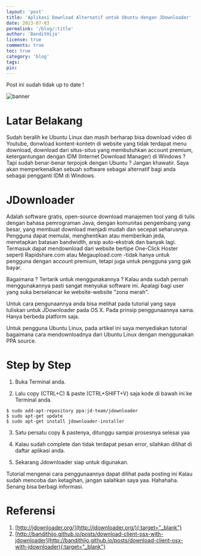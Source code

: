 ```yaml
---
layout: 'post'
title: 'Aplikasi Download Alternatif untuk Ubuntu dengan JDownloader'
date: 2013-07-03
permalink: '/blog/:title'
author: 'BanditHijo'
license: true
comments: true
toc: true
category: 'blog'
tags:
pin:
---
```


<p class="notif-post">Post ini sudah tidak up to date !</p>

<img class="post-body-img" src="https://2.bp.blogspot.com/-UBmvBCC3EJ0/UdMJakiqSQI/AAAAAAAAA_8/t90Rt6IGukw/s1600/Default+Header+Template+Post+9.jpg" alt="banner">

# Latar Belakang
Sudah beralih ke Ubuntu Linux dan masih berharap bisa download video di Youtube, donwload kontent-kontetn di website yang tidak terdapat menu download, download dari situs-situs yang membutuhkan account premium, ketergantungan dengan IDM (Internet Download Manager) di Windows ? Tapi sudah benar-benar terpojok dengan Ubuntu ? Jangan khawatir. Saya akan memperkenalkan sebuah software sebagai alternatif bagi anda sebagai pengganti IDM di Windows.

# JDownloader
Adalah software gratis, open-source download manajemen tool yang di tulis dengan bahasa pemrograman Java, dengan komunitas pengembang yang besar, yang membuat download menjadi mudah dan secepat seharusnya. Pengguna dapat memulai, menghentikan atau memberikan jeda, menetapkan batasan bandwidth, arsip auto-ekstrak dan banyak lagi. Termasuk dapat mendownload dari website bertipe One-Click Hoster seperti Rapidshare.com atau Megaupload.com -tidak hanya untuk pengguna dengan account premium, tetapi juga untuk pengguna yang gak bayar.

Bagaimana ? Tertarik untuk menggunakannya ? Kalau anda sudah pernah menggunakannya pasti sangat menyukai software ini. Apalagi bagi user yang suka berselancar ke website-website "zona merah".

Untuk cara pengunaannya anda bisa melihat pada tutorial yang saya tuliskan untuk JDownloader pada OS X. Pada prinsip penggunaannya sama. Hanya berbeda platform saja.

Untuk pengguna Ubuntu Linux, pada artikel ini saya menyediakan tutorial bagaimana cara mendownloadnya dari Ubuntu Linux dengan menggunakan PPA source.

# Step by Step
1. Buka Terminal anda.

2. Lalu copy (CTRL+C) & paste (CTRL+SHIFT+V) saja kode di bawah ini ke Terminal anda.
```
$ sudo add-apt-repository ppa:jd-team/jdownloader
$ sudo apt-get update
$ sudo apt-get install jdownloader-installer
```

3. Satu persatu copy & pastenya, ditunggu sampai prosesnya selesai yaa

4. Kalau sudah complete dan tidak terdapat pesan error, silahkan dilihat di daftar aplikasi anda.

5. Sekarang Jdownloader siap untuk digunakan.

Tutorial mengenai cara penggunaannya dapat dilihat pada posting ini
Kalau sudah mencoba dan ketagihan, jangan salahkan saya yaa. Hahahaha.
Senang bisa berbagi informasi.

# Referensi
1. [http://jdownloader.org/](http://jdownloader.org/){:target="_blank"}
2. [http://bandithijo.github.io/posts/download-client-osx-with-jdownloader](http://bandithijo.github.io/posts/download-client-osx-with-jdownloader){:target="_blank"}
